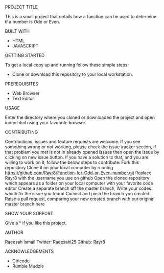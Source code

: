 PROJECT TITLE

This is a small project that entails how a function can be used to determine if a number is Odd or Even. 

BUILT WITH

* HTML
* JAVASCRIPT

GETTING STARTED

To get a local copy up and running follow these simple steps:
* Clone or download this repository to your local workstation.

PREREQUISITES

* Web Browser 
* Text Editor

USAGE

Enter the directory where you cloned or downloaded the project and open index.html using your favourite browser.

CONTRIBUTING

Contributions, issues and feature requests are welcome.
If you see something wrong or not working, please check the issue tracker section, if that problem you met is not in already opened issues then open the issue by clicking on new issue button.
If you have a solution to that, and you are willing to work on it, follow the below steps to contribute:
Fork this repository
Clone it on your local computer by running https://github.com/Rayr8/Function-for-Odd-or-Even-number.git Replace Rayr8 with the username you use on github
Open the cloned repository which appears as a folder on your local computer with your favorite code editor
Create a separate branch off the master branch,
Write your codes which fix the issue you found
Commit and push the branch you created
Raise a pull request, comparing your new created branch with our original master branch here

SHOW YOUR SUPPORT

Give a * if you like this project.

AUTHOR

Raeesah Ismail
Twitter: Raeesahi25
Github: Rayr8

ACKNOWLEDGEMENTS

* Girlcode
* Rumbie Mudzie




    
